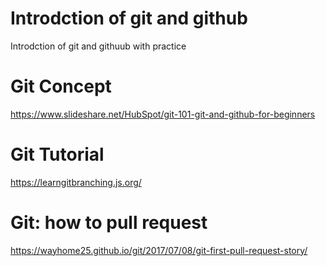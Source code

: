# Introdction of git and github
Introdction of git and githuub with practice

# Git Concept
https://www.slideshare.net/HubSpot/git-101-git-and-github-for-beginners

# Git Tutorial
https://learngitbranching.js.org/

# Git: how to pull request
https://wayhome25.github.io/git/2017/07/08/git-first-pull-request-story/
